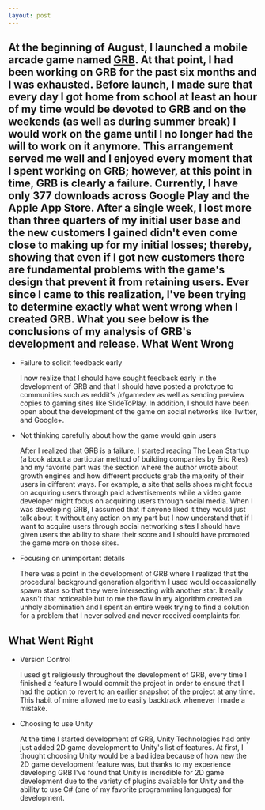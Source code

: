```yaml
---
layout: post
---
```

At the beginning of August, I launched a mobile arcade game named [GRB](http://www.grbgame.com). At that point, I had been working on GRB for the past six months and I was exhausted. Before launch, I made sure that every day I got home from school at least an hour of my time would be devoted to GRB and on the weekends (as well as during summer break) I would work on the game until I no longer had the will to work on it anymore. This arrangement served me well and I enjoyed every moment that I spent working on GRB; however, at this point in time, GRB is clearly a failure. Currently, I have only 377 downloads across Google Play and the Apple App Store. After a single week, I lost more than three quarters of my initial user base and the new customers I gained didn't even come close to making up for my initial losses; thereby, showing that even if I got new customers there are fundamental problems with the game's design that prevent it from retaining users. Ever since I came to this realization, I've been trying to determine exactly what went wrong when I created GRB. What you see below is the conclusions of my analysis of GRB's development and release.
What Went Wrong
---
-	Failure to solicit feedback early

	I now realize that I should have sought feedback early in the development of GRB and that I should have posted a prototype to communities such as reddit's /r/gamedev as well as sending preview copies to gaming sites like SlideToPlay. In addition, I should have been open about the development of the game on social networks like Twitter, and Google+.

-	Not thinking carefully about how the game would gain users

	After I realized that GRB is a failure, I started reading The Lean Startup (a book about a particular method of building companies by Eric Ries) and my favorite part was the section where the author wrote about growth engines and how different products grab the majority of their users in different ways. For example, a site that sells shoes might focus on acquiring users through paid advertisements while a video game developer might focus on acquiring users through social media. When I was developing GRB, I assumed that if anyone liked it they would just talk about it without any action on my part but I now understand that if I want to acquire users through social networking sites I should have given users the ability to share their score and I should have promoted the game more on those sites.
	
-	Focusing on unimportant details

	There was a point in the development of GRB where I realized that the procedural background generation algorithm I used would occassionally spawn stars so that they were intersecting with another star. It really wasn't that noticeable but to me the flaw in my algorithm created an unholy abomination and I spent an entire week trying to find a solution for a problem that I never solved and never received complaints for.


What Went Right
---

-	Version Control

	I used git religiously throughout the development of GRB, every time I finished a feature I would commit the project in order to ensure that I had the option to revert to an earlier snapshot of the project at any time. This habit of mine allowed me to easily backtrack whenever I made a mistake.
	
-	Choosing to use Unity

	At the time I started development of GRB, Unity Technologies had only just added 2D game development to Unity's list of features. At first, I thought choosing Unity would be a bad idea because of how new the 2D game development feature was, but thanks to my experience developing GRB I've found that Unity is incredible for 2D game development due to the variety of plugins available for Unity and the ability to use C# (one of my favorite programming languages) for development.
	